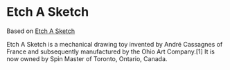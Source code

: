 # Etch A Sketch

Based on [Etch A Sketch](https://en.wikipedia.org/wiki/Etch_A_Sketch)

Etch A Sketch is a mechanical drawing toy invented by André Cassagnes of France and subsequently manufactured by the Ohio Art Company.[1] It is now owned by Spin Master of Toronto, Ontario, Canada.